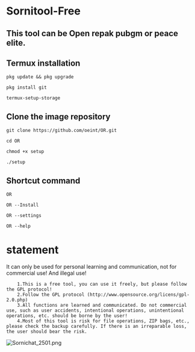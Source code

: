 # Sornitool-Free
## This tool can be Open repak pubgm or peace elite.

## Termux installation

```
pkg update && pkg upgrade 
```
```
pkg install git
```
```
termux-setup-storage
```
## Clone the image repository
```
git clone https://github.com/oeint/OR.git
```
```
cd OR
```
```
chmod +x setup
```
```
./setup
```
## Shortcut command
```
OR
```
```
OR --Install
```
```
OR --settings
```
```
OR --help
```
# statement

 It can only be used for personal learning and communication, not for commercial use! And illegal use!

        1.This is a free tool, you can use it freely, but please follow the GPL protocol!
        2.Follow the GPL protocol (http://www.opensource.org/licens/gpl- 2.0.php)
        3.All functions are learned and communicated. Do not commercial use, such as user accidents, intentional operations, unintentional operations, etc. should be borne by the user!
        4.Most of this tool is risk for file operations, ZIP bags, etc., please check the backup carefully. If there is an irreparable loss, the user should bear the risk.
        
<img src="https://www.img520.com/SOtT1B.png" alt="Sornichat_2501.png" title="Sornichat_2501.png" />
